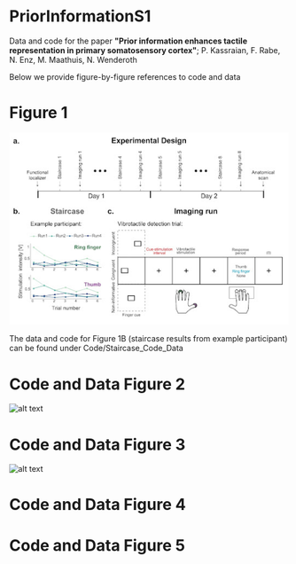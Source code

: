 # PriorInformationS1
Data and code for the paper **"Prior information enhances tactile representation in primary somatosensory cortex"**; 
P. Kassraian, F. Rabe, N. Enz, M. Maathuis, N. Wenderoth

Below we provide figure-by-figure references to code and data

# Figure 1

![alt text](https://github.com/Pegahka/PriorInformationS1/blob/main/Figures/Fig1_ms.jpeg)

The data and code for Figure 1B (staircase results from example participant) can be found under Code/Staircase_Code_Data

# Code and Data Figure 2

![alt text](https://github.com/Pegahka/PriorInformationS1/blob/main/Figures/Fig2.jpg)


# Code and Data Figure 3

![alt text](https://github.com/Pegahka/PriorInformationS1/blob/main/Figures/Fig3.jpg)


# Code and Data Figure 4

# Code and Data Figure 5


